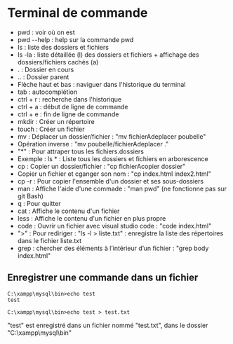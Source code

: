 # Terminal de commande

- pwd : voir où on est
- pwd --help : help sur la commande pwd
- ls : liste des dossiers et fichiers
- ls -la : liste détaillée (l) des dossiers et fichiers + affichage des dossiers/fichiers cachés (a)
- . : Dossier en cours
- .. : Dossier parent
- Flèche haut et bas : naviguer dans l'historique du terminal
- tab : autocomplétion
- ctrl + r : recherche dans l'historique
- ctrl + a : début de ligne de commande
- ctrl + e : fin de ligne de commande
- mkdir : Créer un répertoire
- touch : Créer un fichier
- mv : Déplacer un dossier/fichier : "mv fichierAdeplacer poubelle"
- Opération inverse : "mv poubelle/fichierAdeplacer ."
- "*" : Pour attraper tous les fichiers.dossiers
- Exemple : ls * : Liste tous les dossiers et fichiers en arborescence
- cp : Copier un dossier/fichier : "cp fichierAcopier dossier"
- Copier un fichier et cganger son nom : "cp index.html index2.html"
- cp -r : Pour copier l'ensemble d'un dossier et ses sous-dossiers
- man : Affiche l'aide d'une commade : "man pwd" (ne fonctionne pas sur git Bash)
- q : Pour quitter
- cat : Affiche le contenu d'un fichier
- less : Affiche le contenu d'un fichier en plus propre
- code : Ouvrir un fichier avec visual studio code : "code index.html"
- ">" : Pour rediriger : "ls -l > liste.txt" : enregistre la liste des répertoires dans le fichier liste.txt
- grep : chercher des éléments à l’intérieur d’un fichier : "grep body index.html"

## Enregistrer une commande dans un fichier
```
C:\xampp\mysql\bin>echo test
test

C:\xampp\mysql\bin>echo test > test.txt
```
"test" est enregistré dans un fichier nommé "test.txt", dans le dossier "C:\xampp\mysql\bin"